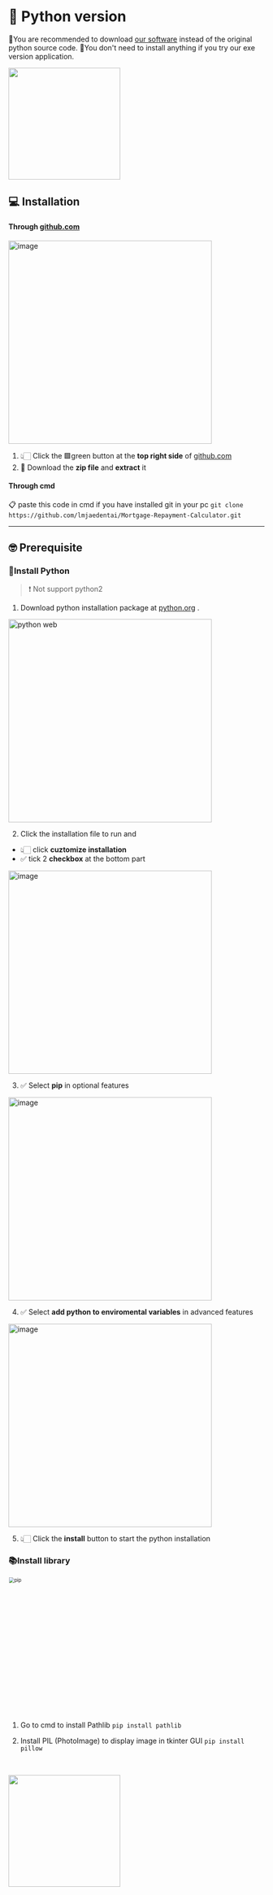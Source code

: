 # 🐍 Python version

🔔You are recommended to download [our software][1] instead of the original python source code.
🤩You don't need to install anything if you try our exe version application.

[1]:https://github.com/lmjaedentai/Mortgage-Repayment-Calculator/raw/main/jden_loan.exe_setup.exe

 <a href="https://github.com/lmjaedentai/Mortgage-Repayment-Calculator" target="_blank"><img src="https://myrocklandcounty.files.wordpress.com/2016/09/bmain.jpg" width=220px></a>


## 💻 Installation

#### Through [github.com][2]

<img src="https://user-images.githubusercontent.com/63090071/127771533-3d4660c8-c1c8-4cc6-ac14-4fcd92a760bd.png" alt="image"  width=400px />

1. 👆🏻 Click the 🟩green button at the **top right side** of [github.com][2]
2. 💾 Download the **zip file** and **extract** it

[2]: https://github.com/lmjaedentai/Mortgage-Repayment-Calculator
#### Through cmd

📋 paste this code in cmd if you have installed git in your pc
```git clone https://github.com/lmjaedentai/Mortgage-Repayment-Calculator.git```

<hr>

## 🤓 Prerequisite
### 🐍Install Python 
> ❗  Not support python2

1. Download python installation package at [python.org][1] .

[1]: https://www.python.org/downloads/

  <img src="https://user-images.githubusercontent.com/63090071/127770302-3c47a63a-1725-4bf1-a414-b2afdf284774.jpg" alt="python web"  width=400px />

2. Click the installation file to run and 
 - 👆🏻 click **cuztomize installation**
 - ✅ tick 2 **checkbox** at the bottom part

<img src="https://user-images.githubusercontent.com/63090071/127770550-213d6fed-cbdf-45b3-995f-5f1c47cf4ba5.png" alt="image" width=400px />

3. ✅ Select **pip** in optional features
<img src="https://user-images.githubusercontent.com/63090071/127770657-46820dcc-56d6-4e27-8ba3-d5edb18e8bdd.png" alt="image"  width=400px/>


4. ✅ Select **add python to enviromental variables** in advanced features
<img src="https://user-images.githubusercontent.com/63090071/127770694-7baac8d2-0f3a-41ba-834d-8d760aa09d73.png" alt="image"  width=400px />

5. 👆🏻 Click the **install** button to start the python installation


### 📚Install library

<img src="https://user-images.githubusercontent.com/63090071/127770120-708a1cda-e509-4b4c-8b2e-98f12272157e.jpg" alt="pip" style="zoom: 67%;"  width=400px/>

1. Go to cmd to install Pathlib
```pip install pathlib```

2. Install PIL (PhotoImage) to display image in tkinter GUI
```pip install pillow```

<br>

 <a href="https://github.com/lmjaedentai/Mortgage-Repayment-Calculator" target="_blank"><img src="https://myrocklandcounty.files.wordpress.com/2016/09/bmain.jpg" width=220px></a>
